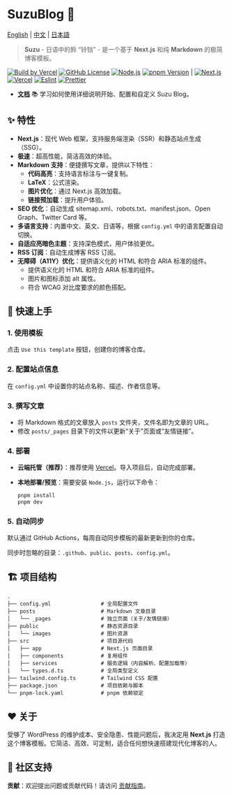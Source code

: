 # SuzuBlog 🎐

[English](./README.md) | [中文](./README_ZH.md) | [日本語](./README_JA.md)

> **Suzu** - 日语中的鈴 “铃铛” - 是一个基于 **Next.js** 和纯 **Markdown** 的极简博客模板。

[![Build by Vercel][github-build-badge]][github-build-link]
[![GitHub License][license-badge]][license-link]
[![Node.js][node-badge]][node-link]
[![pnpm Version][pnpm-badge]][pnpm-link] |
[![Next.js][nextjs-badge]][nextjs-link]
[![Vercel][vercel-badge]][vercel-link]
[![Eslint][eslint-badge]][eslint-link]
[![Prettier][prettier-badge]][prettier-link]

- [**文档**](https://suzu.zla.app) 📚
  学习如何使用详细说明开始、配置和自定义 Suzu Blog。

## ✨ 特性

- **Next.js**：现代 Web 框架，支持服务端渲染（SSR）和静态站点生成（SSG）。
- **极速**：超高性能，简洁高效的体验。
- **Markdown 支持**：便捷撰写文章，提供以下特性：
  - **代码高亮**：支持语言标注与一键复制。
  - **LaTeX**：公式渲染。
  - **图片优化**：通过 Next.js 高效加载。
  - **链接预加载**：提升用户体验。
- **SEO 优化**：自动生成 sitemap.xml、robots.txt、manifest.json、Open Graph、Twitter Card 等。
- **多语言支持**：内置中文、英文、日语等，根据 `config.yml` 中的语言配置自动切换。
- **自适应亮暗色主题**：支持深色模式，用户体验更优。
- **RSS 订阅**：自动生成博客 RSS 订阅。
- **无障碍（A11Y）优化**：提供语义化的 HTML 和符合 ARIA 标准的组件。
  - 提供语义化的 HTML 和符合 ARIA 标准的组件。
  - 图片和图标添加 alt 属性。
  - 符合 WCAG 对比度要求的颜色搭配。

## 🚀 快速上手

### 1. 使用模板

点击 `Use this template` 按钮，创建你的博客仓库。

### 2. 配置站点信息

在 `config.yml` 中设置你的站点名称、描述、作者信息等。

### 3. 撰写文章

- 将 Markdown 格式的文章放入 `posts` 文件夹，文件名即为文章的 URL。
- 修改 `posts/_pages` 目录下的文件以更新“关于”页面或“友情链接”。

### 4. 部署

- **云端托管（推荐）**：推荐使用 [Vercel](https://vercel.com)。导入项目后，自动完成部署。
- **本地部署/预览**：需要安装 `Node.js`，运行以下命令：

  ```bash
  pnpm install
  pnpm dev
  ```

### 5. 自动同步

默认通过 GitHub Actions，每周自动同步模板的最新更新到你的仓库。

同步时忽略的目录：`.github`、`public`、`posts`、`config.yml`。

## 🏗️ 项目结构

```plaintext
.
├── config.yml                # 全局配置文件
├── posts                     # Markdown 文章目录
│   └── _pages                # 独立页面（关于/友情链接）
├── public                    # 静态资源目录
│   └── images                # 图片资源
├── src                       # 项目源代码
│   ├── app                   # Next.js 页面目录
│   ├── components            # 复用组件
│   ├── services              # 服务逻辑（内容解析、配置加载等）
│   └── types.d.ts            # 全局类型定义
├── tailwind.config.ts        # Tailwind CSS 配置
├── package.json              # 项目依赖与脚本
└── pnpm-lock.yaml            # pnpm 依赖锁定
```

## ❤️ 关于

受够了 WordPress 的维护成本、安全隐患、性能问题后，我决定用 **Next.js** 打造这个博客模板。它简洁、高效、可定制，适合任何想快速搭建现代化博客的人。

## 🔗 社区支持

**贡献**：欢迎提出问题或贡献代码！请访问 [贡献指南](https://github.com/ZL-Asica/SuzuBlog/blob/main/CONTRIBUTING.md)。

<!-- Badges / Links -->

[eslint-badge]: https://img.shields.io/badge/eslint-4B32C3?logo=eslint&logoColor=white
[eslint-link]: https://www.npmjs.com/package/eslint-config-zl-asica
[github-build-badge]: https://img.shields.io/github/deployments/ZL-Asica/SuzuBlog/Production?logo=github&label=Build
[github-build-link]: https://github.com/ZL-Asica/SuzuBlog/deployments
[license-badge]: https://img.shields.io/github/license/ZL-Asica/SuzuBlog
[license-link]: https://github.com/ZL-Asica/SuzuBlog/blob/main/LICENSE
[nextjs-badge]: https://img.shields.io/badge/Next.js-black?logo=next.js&logoColor=white
[nextjs-link]: https://nextjs.org
[node-badge]: https://img.shields.io/badge/node%3E=18.18-339933?logo=node.js&logoColor=white
[node-link]: https://nodejs.org/
[pnpm-badge]: https://img.shields.io/github/package-json/packageManager/ZL-Asica/SuzuBlog?label=&logo=pnpm&logoColor=fff&color=F69220
[pnpm-link]: https://pnpm.io/
[prettier-badge]: https://img.shields.io/badge/Prettier-F7B93E?logo=Prettier&logoColor=white
[prettier-link]: https://www.npmjs.com/package/@zl-asica/prettier-config
[vercel-badge]: https://img.shields.io/badge/Vercel-%23000000.svg?logo=vercel&logoColor=white
[vercel-link]: https://vercel.com
